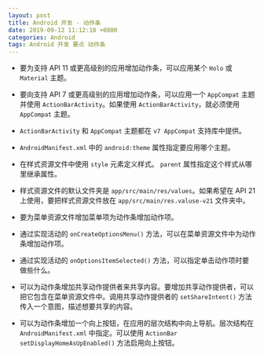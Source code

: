 ```yaml
---
layout: post
title: Android 开发 - 动作条
date: 2019-09-12 11:12:18 +0800
categories: Android
tags: Android 开发 要点 动作条
---
```

- 要为支持 API 11 或更高级别的应用增加动作条，可以应用某个 `Holo` 或 `Material` 主题。

- 要向支持 API 7 或更高级别的应用增加动作条，可以应用一个 `AppCompat` 主题并使用 `ActionBarActivity`。如果使用 `ActionBarActivity`，就必须使用 `AppCompat` 主题。

- `ActionBarActivity` 和 `AppCompat` 主题都在 `v7 AppCompat` 支持库中提供。

- `AndroidManifest.xml` 中的 `android:theme` 属性指定要应用哪个主题。

- 在样式资源文件中使用 `style` 元素定义样式。 `parent` 属性指定这个样式从哪里继承属性。

- 样式资源文件的默认文件夹是 `app/src/main/res/values`。如果希望在 API 21 上使用，要把样式资源文件放在 `app/src/main/res.valuse-v21` 文件夹中。

- 要为菜单资源文件增加菜单项为动作条增加动作项。

- 通过实现活动的 `onCreateOptionsMenu()` 方法，可以在菜单资源文件中为动作条增加动作项。

- 通过实现活动的 `onOptionsItemSelected()` 方法，可以指定单击动作项时要做些什么。

- 可以为动作条增加共享动作提供者来共享内容。要增加共享动作提供者，可以把它包含在菜单资源文件中。调用共享动作提供者的 `setShareIntent()` 方法传入一个意图，描述想要共享的内容。

- 可以为动作条增加一个向上按钮，在应用的层次结构中向上导航。层次结构在 `AndroidManifest.xml` 中指定。可以使用 `ActionBar setDisplayHomeAsUpEnabled()` 方法启用向上按钮。
